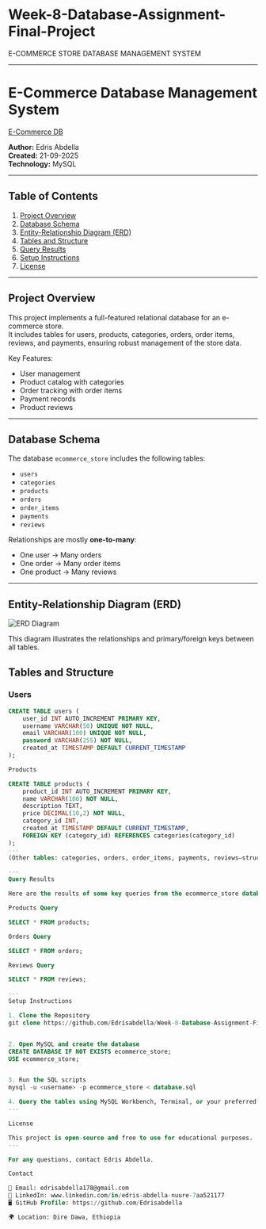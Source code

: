 # Week-8-Database-Assignment-Final-Project
E-COMMERCE STORE DATABASE MANAGEMENT SYSTEM

---
# E-Commerce Database Management System

[E-Commerce DB](ERD_diagram.png)

**Author:** Edris Abdella  
**Created:** 21-09-2025  
**Technology:** MySQL 

---

## Table of Contents
1. [Project Overview](#project-overview)  
2. [Database Schema](#database-schema)  
3. [Entity-Relationship Diagram (ERD)](#entity-relationship-diagram-erd)  
4. [Tables and Structure](#tables-and-structure)  
5. [Query Results](#query-results)  
6. [Setup Instructions](#setup-instructions)  
7. [License](#license)  

---

## Project Overview
This project implements a full-featured relational database for an e-commerce store.  
It includes tables for users, products, categories, orders, order items, reviews, and payments, ensuring robust management of the store data.

Key Features:  
- User management  
- Product catalog with categories  
- Order tracking with order items  
- Payment records  
- Product reviews  

---

## Database Schema
The database `ecommerce_store` includes the following tables:  
- `users`  
- `categories`  
- `products`  
- `orders`  
- `order_items`  
- `payments`  
- `reviews`  

Relationships are mostly **one-to-many**:
- One user → Many orders  
- One order → Many order items  
- One product → Many reviews  

---

## Entity-Relationship Diagram (ERD)
![ERD Diagram](assets/erd_diagram.png)

This diagram illustrates the relationships and primary/foreign keys between all tables.



## Tables and Structure

### Users
```sql
CREATE TABLE users (
    user_id INT AUTO_INCREMENT PRIMARY KEY,
    username VARCHAR(50) UNIQUE NOT NULL,
    email VARCHAR(100) UNIQUE NOT NULL,
    password VARCHAR(255) NOT NULL,
    created_at TIMESTAMP DEFAULT CURRENT_TIMESTAMP
);

Products

CREATE TABLE products (
    product_id INT AUTO_INCREMENT PRIMARY KEY,
    name VARCHAR(100) NOT NULL,
    description TEXT,
    price DECIMAL(10,2) NOT NULL,
    category_id INT,
    created_at TIMESTAMP DEFAULT CURRENT_TIMESTAMP,
    FOREIGN KEY (category_id) REFERENCES categories(category_id)
);
---
(Other tables: categories, orders, order_items, payments, reviews—structure available in database.sql)

---
Query Results

Here are the results of some key queries from the ecommerce_store database: you can select

Products Query

SELECT * FROM products;

Orders Query

SELECT * FROM orders;

Reviews Query

SELECT * FROM reviews;

---
Setup Instructions

1. Clone the Repository
git clone https://github.com/Edrisabdella/Week-8-Database-Assignment-Final-Project.git


2. Open MySQL and create the database
CREATE DATABASE IF NOT EXISTS ecommerce_store;
USE ecommerce_store;


3. Run the SQL scripts
mysql -u <username> -p ecommerce_store < database.sql

4. Query the tables using MySQL Workbench, Terminal, or your preferred client.
---

License

This project is open-source and free to use for educational purposes.
---

For any questions, contact Edris Abdella.

Contact

📧 Email: edrisabdella178@gmail.com
🔗 LinkedIn: www.linkedin.com/in/edris-abdella-nuure-7aa521177
🖥️ GitHub Profile: https://github.com/Edrisabdella

🌍 Location: Dire Dawa, Ethiopia